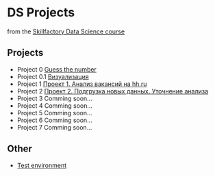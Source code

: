 ﻿# DS Projects
from the [Skillfactory Data Science course](https://skillfactory.ru/data-science)

## Projects

* Project 0 [Guess the number](https://github.com/slagovskiy/DST/tree/main/Project-0)
* Project 0.1 [Визуализация](https://github.com/slagovskiy/DST/tree/main/Project-0.1)
* Project 1 [Проект 1. Анализ вакансий на hh.ru](https://github.com/slagovskiy/DST/tree/main/Project-1)
* Project 2 [Проект 2. Подгрузка новых данных. Уточнение анализа](https://github.com/slagovskiy/DST/tree/main/Project-2)
* Project 3 Comming soon...
* Project 4 Comming soon...
* Project 5 Comming soon...
* Project 6 Comming soon...
* Project 7 Comming soon...


## Other
* [Test environment](https://github.com/slagovskiy/DST/tree/main/__environment)


